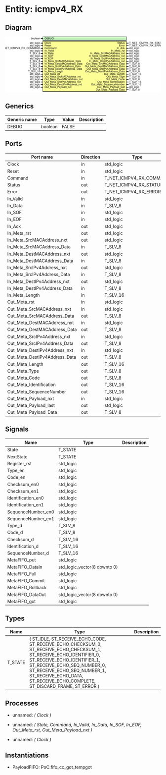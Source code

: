# Entity: icmpv4_RX
## Diagram
![Diagram](icmpv4_RX.svg "Diagram")
## Generics
| Generic name | Type    | Value | Description |
| ------------ | ------- | ----- | ----------- |
| DEBUG        | boolean | FALSE |             |
## Ports
| Port name                     | Direction | Type                    | Description |
| ----------------------------- | --------- | ----------------------- | ----------- |
| Clock                         | in        | std_logic               |             |
| Reset                         | in        | std_logic               |             |
| Command                       | in        | T_NET_ICMPV4_RX_COMMAND |             |
| Status                        | out       | T_NET_ICMPV4_RX_STATUS  |             |
| Error                         | out       | T_NET_ICMPV4_RX_ERROR   |             |
| In_Valid                      | in        | std_logic               |             |
| In_Data                       | in        | T_SLV_8                 |             |
| In_SOF                        | in        | std_logic               |             |
| In_EOF                        | in        | std_logic               |             |
| In_Ack                        | out       | std_logic               |             |
| In_Meta_rst                   | out       | std_logic               |             |
| In_Meta_SrcMACAddress_nxt     | out       | std_logic               |             |
| In_Meta_SrcMACAddress_Data    | in        | T_SLV_8                 |             |
| In_Meta_DestMACAddress_nxt    | out       | std_logic               |             |
| In_Meta_DestMACAddress_Data   | in        | T_SLV_8                 |             |
| In_Meta_SrcIPv4Address_nxt    | out       | std_logic               |             |
| In_Meta_SrcIPv4Address_Data   | in        | T_SLV_8                 |             |
| In_Meta_DestIPv4Address_nxt   | out       | std_logic               |             |
| In_Meta_DestIPv4Address_Data  | in        | T_SLV_8                 |             |
| In_Meta_Length                | in        | T_SLV_16                |             |
| Out_Meta_rst                  | in        | std_logic               |             |
| Out_Meta_SrcMACAddress_nxt    | in        | std_logic               |             |
| Out_Meta_SrcMACAddress_Data   | out       | T_SLV_8                 |             |
| Out_Meta_DestMACAddress_nxt   | in        | std_logic               |             |
| Out_Meta_DestMACAddress_Data  | out       | T_SLV_8                 |             |
| Out_Meta_SrcIPv4Address_nxt   | in        | std_logic               |             |
| Out_Meta_SrcIPv4Address_Data  | out       | T_SLV_8                 |             |
| Out_Meta_DestIPv4Address_nxt  | in        | std_logic               |             |
| Out_Meta_DestIPv4Address_Data | out       | T_SLV_8                 |             |
| Out_Meta_Length               | out       | T_SLV_16                |             |
| Out_Meta_Type                 | out       | T_SLV_8                 |             |
| Out_Meta_Code                 | out       | T_SLV_8                 |             |
| Out_Meta_Identification       | out       | T_SLV_16                |             |
| Out_Meta_SequenceNumber       | out       | T_SLV_16                |             |
| Out_Meta_Payload_nxt          | in        | std_logic               |             |
| Out_Meta_Payload_last         | out       | std_logic               |             |
| Out_Meta_Payload_Data         | out       | T_SLV_8                 |             |
## Signals
| Name               | Type                         | Description |
| ------------------ | ---------------------------- | ----------- |
| State              | T_STATE                      |             |
| NextState          | T_STATE                      |             |
| Register_rst       | std_logic                    |             |
| Type_en            | std_logic                    |             |
| Code_en            | std_logic                    |             |
| Checksum_en0       | std_logic                    |             |
| Checksum_en1       | std_logic                    |             |
| Identification_en0 | std_logic                    |             |
| Identification_en1 | std_logic                    |             |
| SequenceNumber_en0 | std_logic                    |             |
| SequenceNumber_en1 | std_logic                    |             |
| Type_d             | T_SLV_8                      |             |
| Code_d             | T_SLV_8                      |             |
| Checksum_d         | T_SLV_16                     |             |
| Identification_d   | T_SLV_16                     |             |
| SequenceNumber_d   | T_SLV_16                     |             |
| MetaFIFO_put       | std_logic                    |             |
| MetaFIFO_DataIn    | std_logic_vector(8 downto 0) |             |
| MetaFIFO_Full      | std_logic                    |             |
| MetaFIFO_Commit    | std_logic                    |             |
| MetaFIFO_Rollback  | std_logic                    |             |
| MetaFIFO_DataOut   | std_logic_vector(8 downto 0) |             |
| MetaFIFO_got       | std_logic                    |             |
## Types
| Name    | Type                                                                                                                                                                                                                                                                                                                                    | Description |
| ------- | --------------------------------------------------------------------------------------------------------------------------------------------------------------------------------------------------------------------------------------------------------------------------------------------------------------------------------------- | ----------- |
| T_STATE | ( 		ST_IDLE, 			ST_RECEIVE_ECHO_CODE, 				ST_RECEIVE_ECHO_CHECKSUM_0, 				ST_RECEIVE_ECHO_CHECKSUM_1, 				ST_RECEIVE_ECHO_IDENTIFIER_0, 				ST_RECEIVE_ECHO_IDENTIFIER_1, 				ST_RECEIVE_ECHO_SEQ_NUMBER_0, 				ST_RECEIVE_ECHO_SEQ_NUMBER_1, 				ST_RECEIVE_ECHO_DATA, 				ST_RECEIVE_ECHO_COMPLETE, 		ST_DISCARD_FRAME, 		ST_ERROR 	) |             |
## Processes
- unnamed: _( Clock )_

- unnamed: _( State, Command, In_Valid, In_Data, In_SOF, In_EOF, Out_Meta_rst, Out_Meta_Payload_nxt )_

- unnamed: _( Clock )_

## Instantiations
- PayloadFIFO: PoC.fifo_cc_got_tempgot
